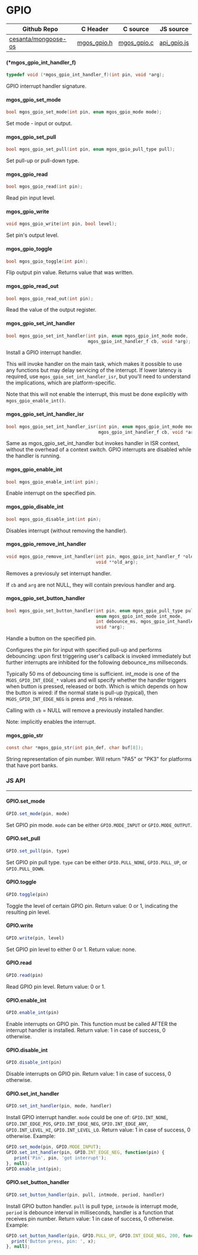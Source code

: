# GPIO
| Github Repo | C Header | C source  | JS source |
| ----------- | -------- | --------  | ----------------- |
| [cesanta/mongoose-os](https://github.com/cesanta/mongoose-os) | [mgos_gpio.h](https://github.com/cesanta/mongoose-os/tree/master/fw/include/mgos_gpio.h) | [mgos_gpio.c](https://github.com/cesanta/mongoose-os/tree/master/fw/src/mgos_gpio.c)  | [api_gpio.js](http://github.com/mongoose-os-libs/mjs/tree/master/fs/api_gpio.js)         |

#### (*mgos_gpio_int_handler_f)

```c
typedef void (*mgos_gpio_int_handler_f)(int pin, void *arg);
```
 GPIO interrupt handler signature. 
#### mgos_gpio_set_mode

```c
bool mgos_gpio_set_mode(int pin, enum mgos_gpio_mode mode);
```
 Set mode - input or output. 
#### mgos_gpio_set_pull

```c
bool mgos_gpio_set_pull(int pin, enum mgos_gpio_pull_type pull);
```
 Set pull-up or pull-down type. 
#### mgos_gpio_read

```c
bool mgos_gpio_read(int pin);
```
 Read pin input level. 
#### mgos_gpio_write

```c
void mgos_gpio_write(int pin, bool level);
```
 Set pin's output level. 
#### mgos_gpio_toggle

```c
bool mgos_gpio_toggle(int pin);
```
 Flip output pin value. Returns value that was written. 
#### mgos_gpio_read_out

```c
bool mgos_gpio_read_out(int pin);
```
 Read the value of the output register. 
#### mgos_gpio_set_int_handler

```c
bool mgos_gpio_set_int_handler(int pin, enum mgos_gpio_int_mode mode,
                               mgos_gpio_int_handler_f cb, void *arg);
```

Install a GPIO interrupt handler.

This will invoke handler on the main task, which makes it possible to use
any functions but may delay servicing of the interrupt. If lower latency
is required, use `mgos_gpio_set_int_handler_isr`, but you'll need to
understand the implications, which are platform-specific.

Note that this will not enable the interrupt, this must be done explicitly
with `mgos_gpio_enable_int()`.
 
#### mgos_gpio_set_int_handler_isr

```c
bool mgos_gpio_set_int_handler_isr(int pin, enum mgos_gpio_int_mode mode,
                                   mgos_gpio_int_handler_f cb, void *arg);
```

Same as mgos_gpio_set_int_handler but invokes handler in ISR context,
without the overhead of a context switch. GPIO interrupts are disabled while
the handler is running.
 
#### mgos_gpio_enable_int

```c
bool mgos_gpio_enable_int(int pin);
```
 Enable interrupt on the specified pin. 
#### mgos_gpio_disable_int

```c
bool mgos_gpio_disable_int(int pin);
```
 Disables interrupt (without removing the handler). 
#### mgos_gpio_remove_int_handler

```c
void mgos_gpio_remove_int_handler(int pin, mgos_gpio_int_handler_f *old_cb,
                                  void **old_arg);
```

Removes a previosuly set interrupt handler.

If `cb` and `arg` are not NULL, they will contain previous handler and arg.
 
#### mgos_gpio_set_button_handler

```c
bool mgos_gpio_set_button_handler(int pin, enum mgos_gpio_pull_type pull_type,
                                  enum mgos_gpio_int_mode int_mode,
                                  int debounce_ms, mgos_gpio_int_handler_f cb,
                                  void *arg);
```

Handle a button on the specified pin.

Configures the pin for input with specified pull-up and performs debouncing:
upon first triggering user's callback is invoked immediately but further
interrupts are inhibited for the following debounce_ms millseconds.

Typically 50 ms of debouncing time is sufficient.
int_mode is one of the `MGOS_GPIO_INT_EDGE_*` values and will specify whether
the handler triggers when button is pressed, released or both.
Which is which depends on how the button is wired: if the normal state is
pull-up (typical), then `MGOS_GPIO_INT_EDGE_NEG` is press and
`_POS` is release.

Calling with `cb` = NULL will remove a previously installed handler.

Note: implicitly enables the interrupt.
 
#### mgos_gpio_str

```c
const char *mgos_gpio_str(int pin_def, char buf[8]);
```
 String representation of pin number.
Will return "PA5" or "PK3" for platforms that have port banks. 

### JS API

 --- 
#### GPIO.set_mode

```javascript
GPIO.set_mode(pin, mode)
```
Set GPIO pin mode.
`mode` can be either `GPIO.MODE_INPUT` or `GPIO.MODE_OUTPUT`.
#### GPIO.set_pull

```javascript
GPIO.set_pull(pin, type)
```
Set GPIO pin pull type.
`type` can be either `GPIO.PULL_NONE`, `GPIO.PULL_UP`, or `GPIO.PULL_DOWN`.
#### GPIO.toggle

```javascript
GPIO.toggle(pin)
```
Toggle the level of certain GPIO pin.
Return value: 0 or 1, indicating the resulting pin level.
#### GPIO.write

```javascript
GPIO.write(pin, level)
```
Set GPIO pin level to either 0 or 1. Return value: none.
#### GPIO.read

```javascript
GPIO.read(pin)
```
Read GPIO pin level. Return value: 0 or 1.
#### GPIO.enable_int

```javascript
GPIO.enable_int(pin)
```
Enable interrupts on GPIO pin.
This function must be called AFTER the interrupt handler is installed.
Return value: 1 in case of success, 0 otherwise.
#### GPIO.disable_int

```javascript
GPIO.disable_int(pin)
```
Disable interrupts on GPIO pin.
Return value: 1 in case of success, 0 otherwise.
#### GPIO.set_int_handler

```javascript
GPIO.set_int_handler(pin, mode, handler)
```
Install GPIO interrupt handler. `mode` could be one of: `GPIO.INT_NONE`,
`GPIO.INT_EDGE_POS`, `GPIO.INT_EDGE_NEG`, `GPIO.INT_EDGE_ANY`,
`GPIO.INT_LEVEL_HI`, `GPIO.INT_LEVEL_LO`.
Return value: 1 in case of success, 0 otherwise.
Example:
```javascript
GPIO.set_mode(pin, GPIO.MODE_INPUT);
GPIO.set_int_handler(pin, GPIO.INT_EDGE_NEG, function(pin) {
   print('Pin', pin, 'got interrupt');
}, null);
GPIO.enable_int(pin);
```
#### GPIO.set_button_handler

```javascript
GPIO.set_button_handler(pin, pull, intmode, period, handler)
```
Install
GPIO button handler. `pull` is pull type, `intmode` is interrupt mode,
`period` is debounce interval in milliseconds, handler is a function that
receives pin number.
Return value: 1 in case of success, 0 otherwise.
Example:
```javascript
GPIO.set_button_handler(pin, GPIO.PULL_UP, GPIO.INT_EDGE_NEG, 200, function(x) {
  print('Button press, pin: ', x);
}, null);
```
